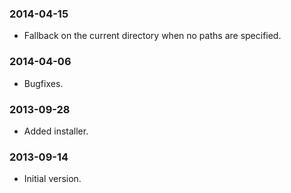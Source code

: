 ### 2014-04-15

* Fallback on the current directory when no paths are specified.

### 2014-04-06

* Bugfixes.

### 2013-09-28

* Added installer.

### 2013-09-14

* Initial version.
